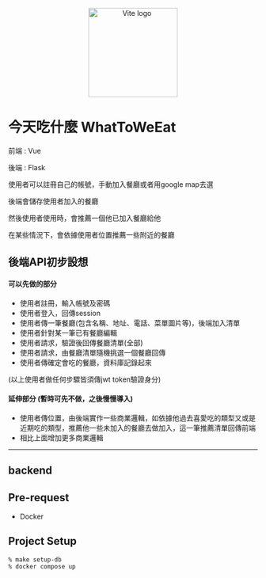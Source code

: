<p align="center">
    <img width="180" src="https://user-images.githubusercontent.com/56196696/177119912-aa336353-9d74-4750-a0d9-a7133e288eb5.png" alt="Vite logo">
</p>

# 今天吃什麼 WhatToWeEat

前端 : Vue

後端 : Flask

使用者可以註冊自己的帳號，手動加入餐廳或者用google map去選

後端會儲存使用者加入的餐廳

然後使用者使用時，會推薦一個他已加入餐廳給他

在某些情況下，會依據使用者位置推薦一些附近的餐廳


## 後端API初步設想 

#### 可以先做的部分
* 使用者註冊，輸入帳號及密碼
* 使用者登入，回傳session
* 使用者傳一筆餐廳(包含名稱、地址、電話、菜單圖片等)，後端加入清單 
* 使用者針對某一筆已有餐廳編輯
* 使用者請求，驗證後回傳餐廳清單(全部)
* 使用者請求，由餐廳清單隨機挑選一個餐廳回傳
* 使用者傳確定會吃的餐廳，資料庫記錄起來

(以上使用者做任何步驟皆須傳jwt token驗證身分)

#### 延伸部分 (暫時可先不做，之後慢慢導入)

* 使用者傳位置，由後端實作一些商業邏輯，如依據他過去喜愛吃的類型又或是近期吃的類型，推薦他一些未加入的餐廳去做加入，這一筆推薦清單回傳前端
* 相比上面增加更多商業邏輯 

---

## backend
## Pre-request

- Docker

## Project Setup 
```
% make setup-db
% docker compose up
```
